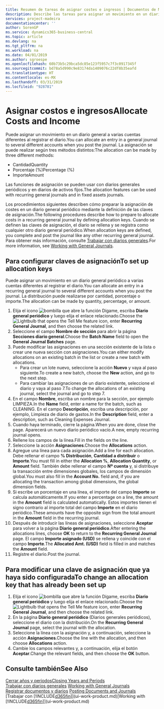 ```yaml
---
title: Resumen de tareas de asignar costes e ingresos | Documentos de Microsoft
description: Describe las tareas para asignar un movimiento en un diario general a varias cuentas diferentes al registrar el diario.
services: project-madeira
documentationcenter: ''
author: SorenGP
ms.service: dynamics365-business-central
ms.topic: article
ms.devlang: na
ms.tgt_pltfrm: na
ms.workload: na
ms.date: 04/01/2019
ms.author: sgroespe
ms.openlocfilehash: 60b73b5c29bca5dc85e123f5957c7f3c0917345f
ms.sourcegitcommit: bd78a5d990c9e83174da1409076c22df8b35eafd
ms.translationtype: HT
ms.contentlocale: es-MX
ms.lasthandoff: 03/31/2019
ms.locfileid: "928781"
---
```

# <a name="allocate-costs-and-income"></a><span data-ttu-id="42f93-103">Asignar costos e ingresos</span><span class="sxs-lookup"><span data-stu-id="42f93-103">Allocate Costs and Income</span></span>
<span data-ttu-id="42f93-104">Puede asignar un movimiento en un diario general a varias cuentas diferentes al registrar el diario.</span><span class="sxs-lookup"><span data-stu-id="42f93-104">You can allocate an entry in a general journal to several different accounts when you post the journal.</span></span> <span data-ttu-id="42f93-105">La asignación se puede realizar según tres métodos distintos:</span><span class="sxs-lookup"><span data-stu-id="42f93-105">The allocation can be made by three different methods:</span></span>

* <span data-ttu-id="42f93-106">Cantidad</span><span class="sxs-lookup"><span data-stu-id="42f93-106">Quantity</span></span>
* <span data-ttu-id="42f93-107">Porcentaje (%)</span><span class="sxs-lookup"><span data-stu-id="42f93-107">Percentage (%)</span></span>
* <span data-ttu-id="42f93-108">Importe</span><span class="sxs-lookup"><span data-stu-id="42f93-108">Amount</span></span>

<span data-ttu-id="42f93-109">Las funciones de asignación se pueden usar con diarios generales periódicos y en diarios de activos fijos.</span><span class="sxs-lookup"><span data-stu-id="42f93-109">The allocation features can be used with recurring general journals and in fixed assets journals.</span></span>
<!--You can also distribute the cost or revenue of a line to an intercompany partner when you post a sales or purchase document. When you post the document, a line will be posted in your general journal, and a corresponding line will be created in the intercompany outbox.-->

<span data-ttu-id="42f93-110">Los procedimientos siguientes describen cómo preparar la asignación de costes en un diario general periódico mediante la definición de las claves de asignación.</span><span class="sxs-lookup"><span data-stu-id="42f93-110">The following procedures describe how to prepare to allocate costs in a recurring general journal by defining allocation keys.</span></span> <span data-ttu-id="42f93-111">Cuando se definen las claves de asignación, el diario se rellena y se registra como cualquier otro diario general periódico.</span><span class="sxs-lookup"><span data-stu-id="42f93-111">When allocation keys are defined, you complete and post the journal like any other recurring general journal.</span></span> <span data-ttu-id="42f93-112">Para obtener más información, consulte [Trabajar con diarios generales](ui-work-general-journals.md).</span><span class="sxs-lookup"><span data-stu-id="42f93-112">For more information, see [Working with General Journals](ui-work-general-journals.md).</span></span>

## <a name="to-set-up-allocation-keys"></a><span data-ttu-id="42f93-113">Para configurar claves de asignación</span><span class="sxs-lookup"><span data-stu-id="42f93-113">To set up allocation keys</span></span>
<span data-ttu-id="42f93-114">Puede asignar un movimiento en un diario general periódico a varias cuentas diferentes al registrar el diario.</span><span class="sxs-lookup"><span data-stu-id="42f93-114">You can allocate an entry in a recurring general journal to several different accounts when you post the journal.</span></span> <span data-ttu-id="42f93-115">La distribución puede realizarse por cantidad, porcentaje o importe.</span><span class="sxs-lookup"><span data-stu-id="42f93-115">The allocation can be made by quantity, percentage, or amount.</span></span>
1. <span data-ttu-id="42f93-116">Elija el icono ![bombilla que abre la función Dígame](media/ui-search/search_small.png "Dígame que desea hacer"), escriba **Diario general periódico** y luego elija el enlace relacionado.</span><span class="sxs-lookup"><span data-stu-id="42f93-116">Choose the ![Lightbulb that opens the Tell Me feature](media/ui-search/search_small.png "Tell me what you want to do") icon, enter **Recurring General Journal**, and then choose the related link.</span></span>
2. <span data-ttu-id="42f93-117">Seleccione el campo **Nombre de sección** para abrir la página **Secciones diario general**.</span><span class="sxs-lookup"><span data-stu-id="42f93-117">Choose the **Batch Name** field to open the **General Journal Batches** page.</span></span>
3. <span data-ttu-id="42f93-118">Puede modificar las asignaciones en una sección existente de la lista o crear une nueva sección con asignaciones.</span><span class="sxs-lookup"><span data-stu-id="42f93-118">You can either modify allocations on an existing batch in the list or create a new batch with allocations.</span></span>
   * <span data-ttu-id="42f93-119">Para crear un lote nuevo, seleccione la acción **Nuevo** y vaya al paso siguiente.</span><span class="sxs-lookup"><span data-stu-id="42f93-119">To create a new batch, choose the **New** action, and go to the next step.</span></span>
   * <span data-ttu-id="42f93-120">Para cambiar las asignaciones de un diario existente, seleccione el diario y vaya al paso 7.</span><span class="sxs-lookup"><span data-stu-id="42f93-120">To change the allocations of an existing journal, select the journal and go to step 7.</span></span>    
4. <span data-ttu-id="42f93-121">En el campo **Nombre**, escriba un nombre para la sección, por ejemplo LIMPIEZA.</span><span class="sxs-lookup"><span data-stu-id="42f93-121">In the **Name** field, enter a name for the batch, such as CLEANING.</span></span> <span data-ttu-id="42f93-122">En el campo **Descripción**, escriba una descripción, por ejemplo, Limpieza de diario de gastos.</span><span class="sxs-lookup"><span data-stu-id="42f93-122">In the **Description** field, enter a description, such as Cleaning Expenses Journal.</span></span>
5. <span data-ttu-id="42f93-123">Cuando haya terminado, cierre la página.</span><span class="sxs-lookup"><span data-stu-id="42f93-123">When you are done, close the page.</span></span> <span data-ttu-id="42f93-124">Aparecerá un nuevo diario periódico vacío.</span><span class="sxs-lookup"><span data-stu-id="42f93-124">A new, empty recurring journal opens.</span></span>
6. <span data-ttu-id="42f93-125">Rellene los campos de la línea.</span><span class="sxs-lookup"><span data-stu-id="42f93-125">Fill in the fields on the line.</span></span>
7. <span data-ttu-id="42f93-126">Seleccione la acción **Asignaciones**.</span><span class="sxs-lookup"><span data-stu-id="42f93-126">Choose the **Allocations** action.</span></span>
8. <span data-ttu-id="42f93-127">Agregue una línea para cada asignación.</span><span class="sxs-lookup"><span data-stu-id="42f93-127">Add a line for each allocation.</span></span> <span data-ttu-id="42f93-128">Debe rellenar el campo **% Distribución**, **Cantidad a distribuir** o **Importe**.</span><span class="sxs-lookup"><span data-stu-id="42f93-128">You must fill in either the **Allocation %**, **Allocation Quantity**, or **Amount** field.</span></span> <span data-ttu-id="42f93-129">También debe rellenar el campo **Nº cuenta** y, si distribuye la transacción entre dimensiones globales, los campos de dimensión global.</span><span class="sxs-lookup"><span data-stu-id="42f93-129">You must also fill in the **Account No.** field and, if you are allocating the transaction among global dimensions, the global dimension fields.</span></span>
9. <span data-ttu-id="42f93-130">Si escribe un porcentaje en una línea, el importe del campo **Importe** se calcula automáticamente.</span><span class="sxs-lookup"><span data-stu-id="42f93-130">If you enter a percentage on a line, the amount in the **Amount** field is calculated automatically.</span></span> <span data-ttu-id="42f93-131">Estos importes tienen el signo contrario al importe total del campo **Importe** en el diario periódico.</span><span class="sxs-lookup"><span data-stu-id="42f93-131">These amounts have the opposite sign from the total amount in the **Amount** field in the recurring journal.</span></span>
10. <span data-ttu-id="42f93-132">Después de introducir las líneas de asignaciones, seleccione **Aceptar** para volver a la página **Diario general periódico**.</span><span class="sxs-lookup"><span data-stu-id="42f93-132">After entering the allocations lines, choose **OK** to return to the **Recurring General Journal** page.</span></span> <span data-ttu-id="42f93-133">El campo **Importe asignado (USD)** se rellena y coincide con el campo **Importe**.</span><span class="sxs-lookup"><span data-stu-id="42f93-133">The **Allocated Amt. (USD)** field is filled in and matches the **Amount** field.</span></span>
11. <span data-ttu-id="42f93-134">Registre el diario.</span><span class="sxs-lookup"><span data-stu-id="42f93-134">Post the journal.</span></span>

## <a name="to-change-an-allocation-key-that-has-already-been-set-up"></a><span data-ttu-id="42f93-135">Para modificar una clave de asignación que ya haya sido configurada</span><span class="sxs-lookup"><span data-stu-id="42f93-135">To change an allocation key that has already been set up</span></span>
1. <span data-ttu-id="42f93-136">Elija el icono ![bombilla que abre la función Dígame](media/ui-search/search_small.png "Dígame que desea hacer"), escriba **Diario general periódico** y luego elija el enlace relacionado.</span><span class="sxs-lookup"><span data-stu-id="42f93-136">Choose the ![Lightbulb that opens the Tell Me feature](media/ui-search/search_small.png "Tell me what you want to do") icon, enter **Recurring General Journal**, and then choose the related link.</span></span>
2. <span data-ttu-id="42f93-137">En la página **Diario general periódico** (Diarios generales periódicos), seleccione el diario con la distribución.</span><span class="sxs-lookup"><span data-stu-id="42f93-137">On the **Recurring General Journal** page, select the journal with the allocation.</span></span>
3. <span data-ttu-id="42f93-138">Seleccione la línea con la asignación y, a continuación, seleccione la acción **Asignaciones**.</span><span class="sxs-lookup"><span data-stu-id="42f93-138">Choose the line with the allocation, and then choose **Allocations** action.</span></span>
4. <span data-ttu-id="42f93-139">Cambie los campos relevantes y, a continuación, elija el botón **Aceptar**.</span><span class="sxs-lookup"><span data-stu-id="42f93-139">Change the relevant fields, and then choose the **OK** button.</span></span>

## <a name="see-also"></a><span data-ttu-id="42f93-140">Consulte también</span><span class="sxs-lookup"><span data-stu-id="42f93-140">See Also</span></span>
[<span data-ttu-id="42f93-141">Cerrar años y periodos</span><span class="sxs-lookup"><span data-stu-id="42f93-141">Closing Years and Periods</span></span>](year-close-years-periods.md)  
<span data-ttu-id="42f93-142">[Trabajar con diarios generales](ui-work-general-journals.md)  </span><span class="sxs-lookup"><span data-stu-id="42f93-142">[Working with General Journals](ui-work-general-journals.md)  </span></span>  
<span data-ttu-id="42f93-143">[Registrar documentos y diarios](ui-post-documents-journals.md)  </span><span class="sxs-lookup"><span data-stu-id="42f93-143">[Posting Documents and Journals](ui-post-documents-journals.md)  </span></span>  
<span data-ttu-id="42f93-144">[Trabajar con [!INCLUDE[d365fin](includes/d365fin_md.md)]](ui-work-product.md)</span><span class="sxs-lookup"><span data-stu-id="42f93-144">[Working with [!INCLUDE[d365fin](includes/d365fin_md.md)]](ui-work-product.md)</span></span>
